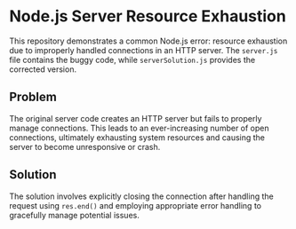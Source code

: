 # Node.js Server Resource Exhaustion

This repository demonstrates a common Node.js error: resource exhaustion due to improperly handled connections in an HTTP server. The `server.js` file contains the buggy code, while `serverSolution.js` provides the corrected version.

## Problem

The original server code creates an HTTP server but fails to properly manage connections.  This leads to an ever-increasing number of open connections, ultimately exhausting system resources and causing the server to become unresponsive or crash.

## Solution

The solution involves explicitly closing the connection after handling the request using `res.end()` and employing appropriate error handling to gracefully manage potential issues.